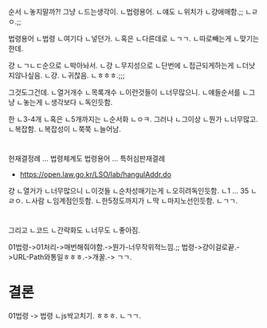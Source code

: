 순서
ㄴ놓지말까?!
그냥
ㄴ드는생각이.
ㄴ법령용어.
ㄴ얘도
ㄴ위치가
ㄴ걍애매함.;;
ㄴㄹㅇ.;;

법령용어
ㄴ법령
ㄴ여기다
ㄴ넣던가.
ㄴ혹은
ㄴ다른데로
ㄴㄱㄱ.
ㄴ따로빼는게
ㄴ맞기는한데.

걍
ㄴㄱㄴㄷ순으로
ㄴ박아놔서.
ㄴ걍
ㄴ무지성으로
ㄴ단번에
ㄴ접근되게하는게
ㄴ더낫지않나싶음.
ㄴ걍.
ㄴ귀찮음.
ㄴㅎㅎㅎ.;;;

그것도그건데.
ㄴ열거개수
ㄴ목록개수
ㄴ이런것들이
ㄴ너무많으니.
ㄴ얘들순서를
ㄴ그냥
ㄴ놓는게
ㄴ생각보다
ㄴ독인듯함.

한
ㄴ3-4개
ㄴ혹은
ㄴ5개까지는
ㄴ순서화
ㄴㅇㅋ.
그러나
ㄴ그이상
ㄴ뭔가
ㄴ너무많고.
ㄴ복잡함.
ㄴ복잡성이
ㄴ쭉쭉
ㄴ늘어남.


#
헌재결정례
...
법령체계도
법령용어
...
특허심판재결례

- https://open.law.go.kr/LSO/lab/hangulAddr.do


걍
ㄴ열거가
ㄴ너무많으니
ㄴ이것들
ㄴ순차성매기는게
ㄴ오히려독인듯함.
ㄴ1 ... 35
ㄴㄹㅇ.
ㄴ사람
ㄴ임계점인듯함.
ㄴ한5정도까지가
ㄴ딱
ㄴ마지노선인듯함.
ㄴㄱㄱ.

#
그리고
ㄴ코드
ㄴ간략화도
ㄴ너무도
ㄴ좋아짐.

01법령->01처리->매번해줘야함.->뭔가-너무작위적느낌.;;
법령->걍이걸로끝.->URL-Path와통일ㅎㅎㅎ.->개꿀.-> ㄱㄱ.

# 결론
01법령 -> 법령
ㄴjs싹고치기. ㅎㅎㅎ.
ㄴㄱㄱ.
